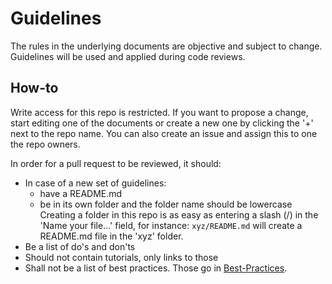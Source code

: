 # Guidelines

The rules in the underlying documents are objective and subject to change. Guidelines will be used and applied during code reviews.

## How-to
Write access for this repo is restricted. If you want to propose a change, start editing one of the documents or create a new one by clicking the '+' next to the repo name. You can also create an issue and assign this to one the repo owners.

In order for a pull request to be reviewed, it should:
- In case of a new set of guidelines:
  - have a README.md
  - be in its own folder and the folder name should be lowercase<br />
    Creating a folder in this repo is as easy as entering a slash (/) in the 'Name your file...' field, for instance: `xyz/README.md` will create a README.md file in the 'xyz' folder.
- Be a list of do's and don'ts
- Should not contain tutorials, only links to those
- Shall not be a list of best practices. Those go in [Best-Practices](https://github.com/Netwerven/Best-Practices).

